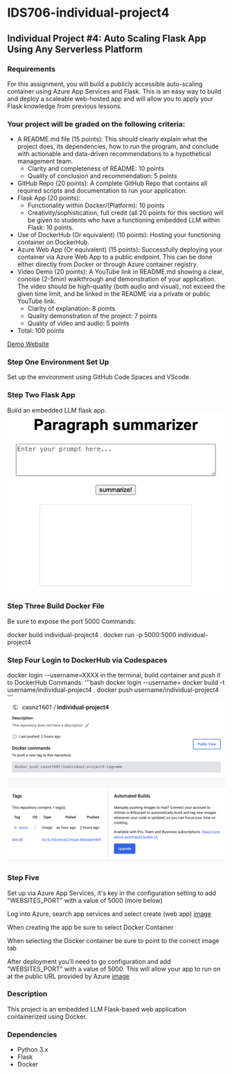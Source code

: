 # IDS706-individual-project4 

## Individual Project #4: Auto Scaling Flask App Using Any Serverless Platform
### Requirements
For this assignment, you will build a publicly accessible auto-scaling container using Azure App Services and Flask. This is an easy way to build and deploy a scaleable web-hosted app and will allow you to apply your Flask knowledge from previous lessons.

### Your project will be graded on the following criteria:
- A README.md file (15 points): This should clearly explain what the project does, its dependencies, how to run the program, and conclude with actionable and data-driven recommendations to a hypothetical management team.
    - Clarity and completeness of README: 10 points
    - Quality of conclusion and recommendation: 5 points
- GitHub Repo (20 points): A complete GitHub Repo that contains all required scripts and documentation to run your application.
- Flask App (20 points):
    - Functionality within Docker/(Platform): 10 points
    - Creativity/sophistication, full credit (all 20 points for this section) will be given to students who have a functioning embedded LLM within Flask: 10 points.
- Use of DockerHub (Or equivalent) (10 points): Hosting your functioning container on DockerHub.   
- Azure Web App (Or equivalent) (15 points): Successfully deploying your container via Azure Web App to a public endpoint. This can be done either directly from Docker or through Azure container registry.
- Video Demo (20 points): A YouTube link in README.md showing a clear, concise (2-5min) walkthrough and demonstration of your application. The video should be high-quality (both audio and visual), not exceed the given time limit, and be linked in the README via a private or public YouTube link.
    - Clarity of explanation: 8 points
    - Quality demonstration of the project: 7 points
    - Quality of video and audio: 5 points
- Total: 100 points

[Demo Website](https://ids706-individual-project4.azurewebsites.net/)


### Step One Environment Set Up
Set up the environment using GitHub Code Spaces and VScode.


### Step Two Flask App
Build an embedded LLM flask app. 
![image](1.png)

### Step Three Build Docker File
Be sure to expose the port 5000 Commands:

docker build individual-project4 .
docker run -p 5000:5000 individual-project4

### Step Four Login to DockerHub via Codespaces
docker login --username=XXXX in the terminal, build container and push it to DockerHub Commands:
'''bash
docker login --username=
docker build -t username/individual-project4 .
docker push username/individual-project4
'''
![image](2.png)


### Step Five
Set up via Azure App Services, it's key in the configuration setting to add "WEBSITES_PORT" with a value of 5000 (more below)

Log into Azure, search app services and select create (web app)
[image](3.png)

When creating the app be sure to select Docker Container

When selecting the Docker container be sure to point to the correct image tab

After deployment you'll need to go configuration and add "WEBSITES_PORT" with a value of 5000. 
This will allow your app to run on at the public URL provided by Azure
[image](4.png)


### Description
This project is an embedded LLM Flask-based web application containerized using Docker. 

### Dependencies
- Python 3.x
- Flask
- Docker
